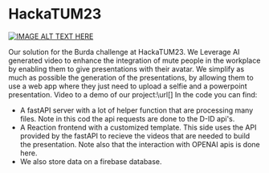 # HackaTUM23

[![IMAGE ALT TEXT HERE](https://img.youtube.com/vi/D3r6sV6Q71U/0.jpg)](https://www.youtube.com/watch?v=D3r6sV6Q71U)

Our solution for the Burda challenge at HackaTUM23. We Leverage AI generated video to enhance the integration of mute people in the workplace by enabling them to give presentations with their avatar. We simplify as much as possible the generation of the presentations, by allowing them to use a web app where they just need to upload a selfie and a powerpoint presentation.
Video to a demo of our project:\url[]
In the code you can find:

- A fastAPI server with a lot of helper function that are processing many files. Note in this cod the api requests are done to the D-ID api's.
- A Reaction frontend with a customized template. This side uses the API provided by the fastAPI to recieve the videos that are needed to build the presentation. Note also that the interaction with OPENAI apis is done here.
- We also store data on a firebase database.
